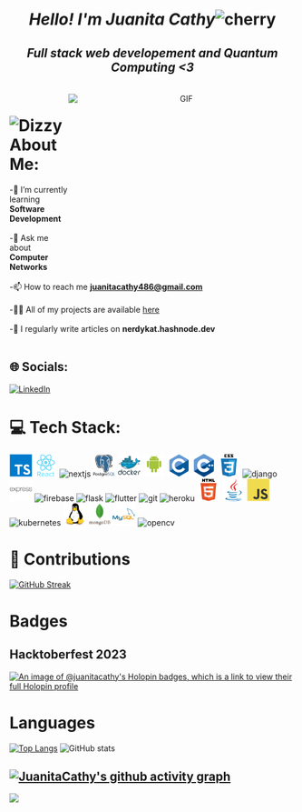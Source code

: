 <h1 align="center"><em> Hello! I'm Juanita Cathy</em><img src="https://raw.githubusercontent.com/Tarikul-Islam-Anik/Animated-Fluent-Emojis/master/Emojis/Animals/Butterfly.png" alt="cherry" width="35" height="38"></a></h1>
<h2 align="center"><em>Full stack web developement and Quantum Computing <3 </em></h2>
<br />

<a target="_blank" align="center">
  <img align="right" top="500" height="300" width="400" alt="GIF" src="https://user-images.githubusercontent.com/74038190/212747903-e9bdf048-2dc8-41f9-b973-0e72ff07bfba.gif">
</a>

# <img src="https://raw.githubusercontent.com/Tarikul-Islam-Anik/Telegram-Animated-Emojis/main/Symbols/Dizzy.webp" alt="Dizzy" width="25" height="25" /> About Me:
-🌱 I’m currently learning **Software Development**<br><br>
-💬 Ask me about **Computer Networks**<br><br>
-📫 How to reach me **juanitacathy486@gmail.com**<br><br>
-👨‍💻 All of my projects are available [here](https://github.com/JuanitaCathy)<br><br>
-📝 I regularly write articles on **nerdykat.hashnode.dev** <br><br>


## 🌐 Socials:
[![LinkedIn](https://img.shields.io/badge/LinkedIn-%230077B5.svg?logo=linkedin&logoColor=white)](https://linkedin.com/in/juanita-cathy) 

# 💻 Tech Stack:
<p align="left" class="logo-container">
  <a>
    <img src="https://raw.githubusercontent.com/devicons/devicon/master/icons/typescript/typescript-original.svg" alt="typescript" width="40" height="40"/>
  </a>
  <a>
    <img src="https://raw.githubusercontent.com/devicons/devicon/master/icons/react/react-original-wordmark.svg" alt="react" width="40" height="40"/>
  </a>
  <a>
    <img src="https://cdn.jsdelivr.net/gh/devicons/devicon/icons/nextjs/nextjs-original.svg" alt="nextjs" width="40" height="40"/>
  </a>
  <a>
    <img src="https://raw.githubusercontent.com/devicons/devicon/master/icons/postgresql/postgresql-original-wordmark.svg" alt="postgresql" width="40" height="40"/>
  </a>
  <a>
    <img src="https://raw.githubusercontent.com/devicons/devicon/master/icons/docker/docker-original-wordmark.svg" alt="docker" width="40" height="40"/>
  </a>
  <!-- Add other technologies below -->
  <a>
    <img src="https://raw.githubusercontent.com/devicons/devicon/master/icons/android/android-original-wordmark.svg" alt="android" width="40" height="40"/>
  </a>
  <a>
    <img src="https://raw.githubusercontent.com/devicons/devicon/master/icons/c/c-original.svg" alt="c" width="40" height="40"/>
  </a>
  <a>
    <img src="https://raw.githubusercontent.com/devicons/devicon/master/icons/cplusplus/cplusplus-original.svg" alt="cplusplus" width="40" height="40"/>
  </a>
  <a>
    <img src="https://raw.githubusercontent.com/devicons/devicon/master/icons/css3/css3-original-wordmark.svg" alt="css3" width="40" height="40"/>
  </a>
  <a>
    <img src="https://cdn.worldvectorlogo.com/logos/django.svg" alt="django" width="40" height="40"/>
  </a>
  <a>
    <img src="https://raw.githubusercontent.com/devicons/devicon/master/icons/express/express-original-wordmark.svg" alt="express" width="40" height="40"/>
  </a>
  <a>
    <img src="https://www.vectorlogo.zone/logos/firebase/firebase-icon.svg" alt="firebase" width="40" height="40"/>
  </a>
  <a>
    <img src="https://www.vectorlogo.zone/logos/pocoo_flask/pocoo_flask-icon.svg" alt="flask" width="40" height="40"/>
  </a>
  <a>
    <img src="https://www.vectorlogo.zone/logos/flutterio/flutterio-icon.svg" alt="flutter" width="40" height="40"/>
  </a>
  <a>
    <img src="https://www.vectorlogo.zone/logos/git-scm/git-scm-icon.svg" alt="git" width="40" height="40"/>
  </a>
  <a>
    <img src="https://www.vectorlogo.zone/logos/heroku/heroku-icon.svg" alt="heroku" width="40" height="40"/>
  </a>
  <a>
    <img src="https://raw.githubusercontent.com/devicons/devicon/master/icons/html5/html5-original-wordmark.svg" alt="html5" width="40" height="40"/>
  </a>
  <a>
    <img src="https://raw.githubusercontent.com/devicons/devicon/master/icons/java/java-original.svg" alt="java" width="40" height="40"/>
  </a>
  <a>
    <img src="https://raw.githubusercontent.com/devicons/devicon/master/icons/javascript/javascript-original.svg" alt="javascript" width="40" height="40"/>
  </a>
  <a>
    <img src="https://www.vectorlogo.zone/logos/kubernetes/kubernetes-icon.svg" alt="kubernetes" width="40" height="40"/>
  </a>
  <a>
    <img src="https://raw.githubusercontent.com/devicons/devicon/master/icons/linux/linux-original.svg" alt="linux" width="40" height="40"/>
  </a>
  <a>
    <img src="https://raw.githubusercontent.com/devicons/devicon/master/icons/mongodb/mongodb-original-wordmark.svg" alt="mongodb" width="40" height="40"/>
  </a>
  <a>
    <img src="https://raw.githubusercontent.com/devicons/devicon/master/icons/mysql/mysql-original-wordmark.svg" alt="mysql" width="40" height="40"/>
  </a>
  <a>
    <img src="https://www.vectorlogo.zone/logos/opencv/opencv-icon.svg" alt="opencv" width="40" height="40"/>
  </a>
</p>

# 🌸 Contributions

[![GitHub Streak](https://streak-stats.demolab.com?user=JuanitaCathy&theme=tokyonight-duo&date_format=n%2Fj%5B%2FY%5D&hide_current_streak=true&hide_longest_streak=true)](https://git.io/streak-stats)

# Badges

## Hacktoberfest 2023

[![An image of @juanitacathy's Holopin badges, which is a link to view their full Holopin profile](https://holopin.me/juanitacathy)](https://holopin.io/@juanitacathy)

# Languages

[![Top Langs](https://github-readme-stats.vercel.app/api/top-langs/?username=JuanitaCathy&theme=bear)](https://github.com/JuanitaCathy/github-readme-stats) ![GitHub stats](https://github-readme-stats.vercel.app/api?username=JuanitaCathy&theme=bear&show_icons=true)

[![JuanitaCathy's github activity graph](https://github-readme-activity-graph.vercel.app/graph?username=JuanitaCathy&bg_color=fffce&color=E5ADB9&line=d2b48c&point=D69A98&area=true&hide_border=true)](https://github.com/JuanitaCathy/JuanitaCathy/github-readme-activity-graph)
---
[![](https://visitcount.itsvg.in/api?id=JuanitaCathy&icon=0&color=0)](https://visitcount.itsvg.in)


<!-- Proudly created with GPRM ( https://gprm.itsvg.in ) -->
